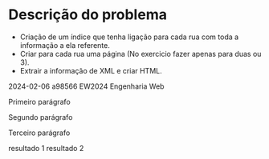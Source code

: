 # Descrição do problema

- Criação de um índice que tenha ligação para cada rua com toda a informação a ela referente.
- Criar para cada rua uma página (No exercicio fazer apenas para duas ou 3).
- Extrair a informação de XML e criar HTML.

<?xml version="1.0" encoding="UTF-8"?>

<doc>
    <meta>
        <title>TPC1: Exemplo </title>
        <date>2024-02-06</date>
        <author></author>
        <id>a98566</id>
        <uc>
            <sigle>EW2024</sigle>
            <nome>Engenharia Web</nome>
        </uc>
    </meta>
    <resumo>
        <p>Primeiro parágrafo</p>
        <p>Segundo parágrafo</p>
        <p>Terceiro parágrafo</p>
    </resumo>
    <resultados>
        <resultado>resultado 1</resultado>
        <resultado>resultado 2</resultado>
    </resultados>
</doc>